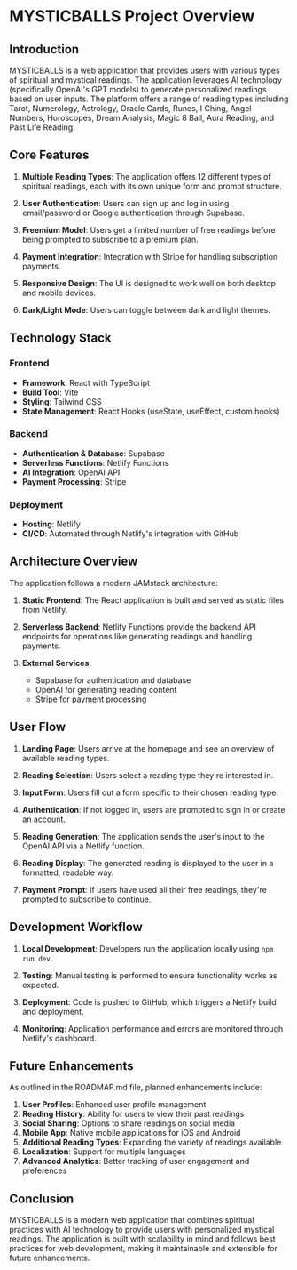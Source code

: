 # MYSTICBALLS Project Overview

## Introduction

MYSTICBALLS is a web application that provides users with various types of spiritual and mystical readings. The application leverages AI technology (specifically OpenAI's GPT models) to generate personalized readings based on user inputs. The platform offers a range of reading types including Tarot, Numerology, Astrology, Oracle Cards, Runes, I Ching, Angel Numbers, Horoscopes, Dream Analysis, Magic 8 Ball, Aura Reading, and Past Life Reading.

## Core Features

1. **Multiple Reading Types**: The application offers 12 different types of spiritual readings, each with its own unique form and prompt structure.

2. **User Authentication**: Users can sign up and log in using email/password or Google authentication through Supabase.

3. **Freemium Model**: Users get a limited number of free readings before being prompted to subscribe to a premium plan.

4. **Payment Integration**: Integration with Stripe for handling subscription payments.

5. **Responsive Design**: The UI is designed to work well on both desktop and mobile devices.

6. **Dark/Light Mode**: Users can toggle between dark and light themes.

## Technology Stack

### Frontend
- **Framework**: React with TypeScript
- **Build Tool**: Vite
- **Styling**: Tailwind CSS
- **State Management**: React Hooks (useState, useEffect, custom hooks)

### Backend
- **Authentication & Database**: Supabase
- **Serverless Functions**: Netlify Functions
- **AI Integration**: OpenAI API
- **Payment Processing**: Stripe

### Deployment
- **Hosting**: Netlify
- **CI/CD**: Automated through Netlify's integration with GitHub

## Architecture Overview

The application follows a modern JAMstack architecture:

1. **Static Frontend**: The React application is built and served as static files from Netlify.

2. **Serverless Backend**: Netlify Functions provide the backend API endpoints for operations like generating readings and handling payments.

3. **External Services**: 
   - Supabase for authentication and database
   - OpenAI for generating reading content
   - Stripe for payment processing

## User Flow

1. **Landing Page**: Users arrive at the homepage and see an overview of available reading types.

2. **Reading Selection**: Users select a reading type they're interested in.

3. **Input Form**: Users fill out a form specific to their chosen reading type.

4. **Authentication**: If not logged in, users are prompted to sign in or create an account.

5. **Reading Generation**: The application sends the user's input to the OpenAI API via a Netlify function.

6. **Reading Display**: The generated reading is displayed to the user in a formatted, readable way.

7. **Payment Prompt**: If users have used all their free readings, they're prompted to subscribe to continue.

## Development Workflow

1. **Local Development**: Developers run the application locally using `npm run dev`.

2. **Testing**: Manual testing is performed to ensure functionality works as expected.

3. **Deployment**: Code is pushed to GitHub, which triggers a Netlify build and deployment.

4. **Monitoring**: Application performance and errors are monitored through Netlify's dashboard.

## Future Enhancements

As outlined in the ROADMAP.md file, planned enhancements include:

1. **User Profiles**: Enhanced user profile management
2. **Reading History**: Ability for users to view their past readings
3. **Social Sharing**: Options to share readings on social media
4. **Mobile App**: Native mobile applications for iOS and Android
5. **Additional Reading Types**: Expanding the variety of readings available
6. **Localization**: Support for multiple languages
7. **Advanced Analytics**: Better tracking of user engagement and preferences

## Conclusion

MYSTICBALLS is a modern web application that combines spiritual practices with AI technology to provide users with personalized mystical readings. The application is built with scalability in mind and follows best practices for web development, making it maintainable and extensible for future enhancements.